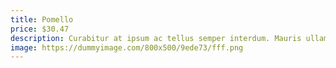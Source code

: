 ```yaml
---
title: Pomello
price: $30.47
description: Curabitur at ipsum ac tellus semper interdum. Mauris ullamcorper purus sit amet nulla. Quisque arcu libero, rutrum ac, lobortis vel, dapibus at, diam.
image: https://dummyimage.com/800x500/9ede73/fff.png
---
```

